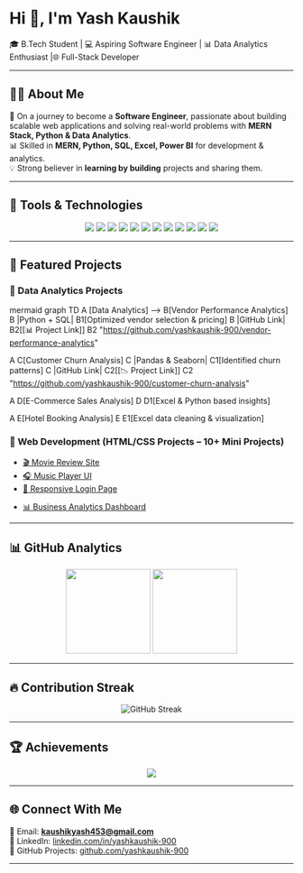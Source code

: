 # Hi 👋, I'm Yash Kaushik  
🎓 B.Tech Student | 💻 Aspiring Software Engineer | 📊 Data Analytics Enthusiast  |🌐 Full-Stack Developer 

---

## 🧑‍💻 About Me  
🚀 On a journey to become a **Software Engineer**, passionate about building scalable web applications and solving real-world problems with **MERN Stack, Python & Data Analytics**.  
📊 Skilled in **MERN, Python, SQL, Excel, Power BI** for development & analytics.  
💡 Strong believer in **learning by building** projects and sharing them.  

---

## 🔧 Tools & Technologies  

<p align="center">  
<img src="https://img.shields.io/badge/MongoDB-47A248?style=for-the-badge&logo=mongodb&logoColor=white"/>  
<img src="https://img.shields.io/badge/Express.js-000000?style=for-the-badge&logo=express&logoColor=white"/>  
<img src="https://img.shields.io/badge/React-61DAFB?style=for-the-badge&logo=react&logoColor=black"/>  
<img src="https://img.shields.io/badge/Node.js-339933?style=for-the-badge&logo=nodedotjs&logoColor=white"/>  
<img src="https://img.shields.io/badge/JavaScript-F7DF1E?style=for-the-badge&logo=javascript&logoColor=black"/>  
<img src="https://img.shields.io/badge/HTML5-E34F26?style=for-the-badge&logo=html5&logoColor=white"/>  
<img src="https://img.shields.io/badge/CSS3-1572B6?style=for-the-badge&logo=css3&logoColor=white"/>  
<img src="https://img.shields.io/badge/Python-3776AB?style=for-the-badge&logo=python&logoColor=white"/>  
<img src="https://img.shields.io/badge/SQL-336791?style=for-the-badge&logo=postgresql&logoColor=white"/>  
<img src="https://img.shields.io/badge/Excel-217346?style=for-the-badge&logo=microsoft-excel&logoColor=white"/>  
<img src="https://img.shields.io/badge/Power%20BI-F2C811?style=for-the-badge&logo=powerbi&logoColor=black"/>  
<img src="https://img.shields.io/badge/GitHub-181717?style=for-the-badge&logo=github&logoColor=white"/>  
</p>  

---

## 📂 Featured Projects  

### 🔹 Data Analytics Projects

mermaid
graph TD
  A  [Data Analytics] --> B[Vendor Performance Analytics]
  B  |Python + SQL| B1[Optimized vendor selection & pricing]
  B  |GitHub Link| B2[[📊 Project Link]] 
  B2  "https://github.com/yashkaushik-900/vendor-performance-analytics"

  A   C[Customer Churn Analysis]
  C  |Pandas & Seaborn| C1[Identified churn patterns]
  C  |GitHub Link| C2[[📉 Project Link]]
  C2  "https://github.com/yashkaushik-900/customer-churn-analysis"

  A  D[E-Commerce Sales Analysis]
  D  D1[Excel & Python based insights]

  A  E[Hotel Booking Analysis]
  E  E1[Excel data cleaning & visualization]


<!-- ### 🔹 Full MERN Stack Projects  
- [🌐 Job Portal](https://github.com/yashkaushik-900/job-portal) – Complete job portal with authentication, job posting & applications.  
- [🛒 E-Commerce Store](https://github.com/yashkaushik-900/ecommerce-store) – Online shopping system with cart, payments & admin panel.  
- [💬 Chat Application](https://github.com/yashkaushik-900/chat-app) – Real-time chat app using **Socket.io** & MERN.  
- [📑 Blog Platform](https://github.com/yashkaushik-900/blog-platform) – Blogging website with authentication & rich text editor.  
- [📊 Task Manager](https://github.com/yashkaushik-900/task-manager) – Task tracking app with user dashboard & API integration.  -->

### 🔹 Web Development (HTML/CSS Projects – 10+ Mini Projects)  
<!-- [🎨 Portfolio Website](https://github.com/yashkaushik-900/portfolio)  
- [🍔 Restaurant Landing Page](https://github.com/yashkaushik-900/restaurant-landing-page) --> 
- [🎬 Movie Review Site](https://github.com/yashkaushik-900/movie-site)  
- [🎧 Music Player UI](https://github.com/yashkaushik-900/music-player)  
- [📱 Responsive Login Page](https://github.com/yashkaushik-900/login-page)  
<!-- [📄 Resume Template](https://github.com/yashkaushik-900/resume-template)  
- [📚 Education Landing Page](https://github.com/yashkaushik-900/edu-landing)  
- [⚡ Startup Website](https://github.com/yashkaushik-900/startup-site)  -->
- [📊 Business Analytics Dashboard](https://github.com/yashkaushik-900/analytics-dashboard)  
<!-- [🏠 Real Estate Website](https://github.com/yashkaushik-900/real-estate-site) --> 

---

## 📊 GitHub Analytics  

<p align="center">  
<img src="https://github-readme-stats.vercel.app/api?username=yashkaushik-900&show_icons=true&theme=tokyonight" height="150"/>  
<img src="https://github-readme-stats.vercel.app/api/top-langs/?username=yashkaushik-900&layout=compact&theme=tokyonight" height="150"/>  
</p>  

---

## 🔥 Contribution Streak  

<p align="center">  
<img src="https://github-readme-streak-stats.herokuapp.com/?user=yashkaushik-900&theme=tokyonight" alt="GitHub Streak"/>  
</p>  

---

## 🏆 Achievements  

<p align="center">  
<img src="https://github-profile-trophy.vercel.app/?username=yashkaushik-900&theme=onedark&row=1&column=6"/>  
</p>  

---

## 🌐 Connect With Me  

📩 Email: **kaushikyash453@gmail.com**  
💼 LinkedIn: [linkedin.com/in/yashkaushik-900](https://www.linkedin.com/in/yashkaushik-900)  
📂 GitHub Projects: [github.com/yashkaushik-900](https://github.com/yashkaushik-900)  

---
